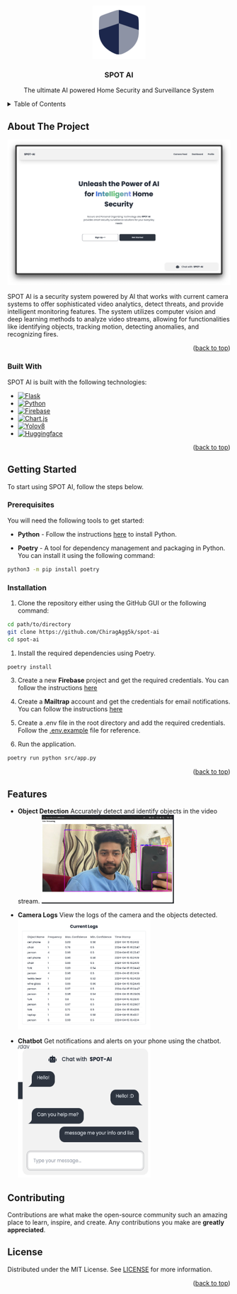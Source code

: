 <br />
<div align="center">
  <a href="https://github.com/othneildrew/Best-README-Template">
    <img src="assets/logo.svg" alt="Logo" width="120" height="120">
  </a>

  <h3 align="center">SPOT AI</h3>

  <p align="center">
    The ultimate AI powered Home Security and Surveillance System
  </p>
</div>

<details>
  <summary>Table of Contents</summary>
  <ol>
    <li><a href="#about-the-project">About The Project</a></li>
    <li><a href="#built-with">Built With</a></li>
    <li><a href="#getting-started">Getting Started</a></li>
    <li><a href="#prerequisites">Prerequisites</a></li>
    <li><a href="#installation">Installation</a></li>
  </ol>
</details>

## About The Project

![Thumbnail](assets/thumbnail.png)

SPOT AI is a security system powered by AI that works with current camera systems to offer sophisticated video analytics, detect threats, and provide intelligent monitoring features. The system utilizes computer vision and deep learning methods to analyze video streams, allowing for functionalities like identifying objects, tracking motion, detecting anomalies, and recognizing fires.

<p align="right">(<a href="#readme-top">back to top</a>)</p>

### Built With

SPOT AI is built with the following technologies:

-   [![Flask][Flask.com]][Flask.com]
-   [![Python][Python.com]][Python.com]
-   [![Firebase][Firebase.com]][Firebase.com]
-   [![Chart.js][Chart.js]][Chart.js]
-   [![Yolov8][Yolov8]][Yolov8]
-   [![Huggingface][Huggingface]][Huggingface]

<p align="right">(<a href="#readme-top">back to top</a>)</p>

## Getting Started

To start using SPOT AI, follow the steps below.

### Prerequisites

You will need the following tools to get started:

-   **Python** - Follow the instructions [here](https://www.python.org/downloads/) to install Python.

-   **Poetry** - A tool for dependency management and packaging in Python. You can install it using the following command:

```sh
python3 -m pip install poetry
```

### Installation

1. Clone the repository either using the GitHub GUI or the following command:

```sh
cd path/to/directory
git clone https://github.com/ChiragAgg5k/spot-ai
cd spot-ai
```

1. Install the required dependencies using Poetry.

```sh
poetry install
```

3. Create a new **Firebase** project and get the required credentials. You can follow the instructions [here](https://firebase.google.com/docs/web/setup)

4. Create a **Mailtrap** account and get the credentials for email notifications. You can follow the instructions [here](https://mailtrap.io/)
5. Create a .env file in the root directory and add the required credentials. Follow the [.env.example](.env.example) file for reference.

6. Run the application.

```sh
poetry run python src/app.py
```

<p align="right">(<a href="#readme-top">back to top</a>)</p>

[Flask.com]: https://img.shields.io/badge/Flask-000000?style=for-the-badge&logo=flask&logoColor=white
[Python.com]: https://img.shields.io/badge/Python-3776AB?style=for-the-badge&logo=python&logoColor=white
[Firebase.com]: https://img.shields.io/badge/Firebase-FFCA28?style=for-the-badge&logo=firebase&logoColor=black
[Chart.js]: https://img.shields.io/badge/Chart.js-FF6384?style=for-the-badge&logo=chartdotjs&logoColor=white
[Yolov8]: https://img.shields.io/badge/YOLOv8-000000?style=for-the-badge&logo=python&logoColor=white
[Huggingface]: https://img.shields.io/badge/Hugging%20Face-000000?style=for-the-badge&logo=huggingface&logoColor=yellow

## Features

-   **Object Detection**
    Accurately detect and identify objects in the video stream.
    <img src="assets/object_detection.png" alt="Object Detection" width="300" height="200">

-   **Camera Logs**
    View the logs of the camera and the objects detected.
    <img src="assets/logs.png" alt="Camera Logs" width="300" height="250">

-   **Chatbot**
    Get notifications and alerts on your phone using the chatbot.
    <img src="assets/chatbot.png" alt="Chatbot" width="300" height="300">

## Contributing

Contributions are what make the open-source community such an amazing place to learn, inspire, and create. Any contributions you make are **greatly appreciated**.

## License

Distributed under the MIT License. See [LICENSE](LICENSE.txt) for more information.

<p align="right">(<a href="#readme-top">back to top</a>)</p>

